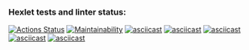 ### Hexlet tests and linter status:
[![Actions Status](https://github.com/sh0ut228/frontend-project-44/actions/workflows/hexlet-check.yml/badge.svg)](https://github.com/sh0ut228/frontend-project-44/actions)
[![Maintainability](https://api.codeclimate.com/v1/badges/b54d136bfed7f41df445/maintainability)](https://codeclimate.com/github/sh0ut228/frontend-project-44/maintainability)
[![asciicast](https://asciinema.org/a/BClfMsNT6bWXq11ZUpjV6H9NI.svg)](https://asciinema.org/a/BClfMsNT6bWXq11ZUpjV6H9NI)
[![asciicast](https://asciinema.org/a/Wtc2yiuNKyy46YH8VnhsvuI8F.svg)](https://asciinema.org/a/Wtc2yiuNKyy46YH8VnhsvuI8F)
[![asciicast](https://asciinema.org/a/zB91QzL7P08vLKi2cBGQppfjH.svg)](https://asciinema.org/a/zB91QzL7P08vLKi2cBGQppfjH)
[![asciicast](https://asciinema.org/a/DJl1o0Ihw8wRqYriKeIOHYXta.svg)](https://asciinema.org/a/DJl1o0Ihw8wRqYriKeIOHYXta)
[![asciicast](https://asciinema.org/a/X5Jia9rbgXXzdfbPdoNB4xfsE.svg)](https://asciinema.org/a/X5Jia9rbgXXzdfbPdoNB4xfsE)

